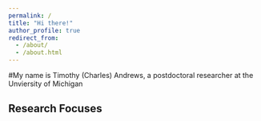 ```yaml
---
permalink: /
title: "Hi there!"
author_profile: true
redirect_from: 
  - /about/
  - /about.html
---
```


#My name is Timothy (Charles) Andrews, a postdoctoral researcher at the Unviersity of Michigan


## Research Focuses


